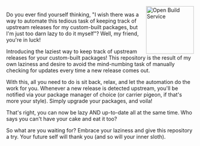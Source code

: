 <img alt="Open Build Service" src="https://user-images.githubusercontent.com/29172448/231803403-40ed64d4-45b8-4714-b629-3fb1245e2bb3.png" align="right" width="128" />

Do you ever find yourself thinking, "I wish there was a way to automate this
tedious task of keeping track of upstream releases for my custom-built
packages, but I'm just too darn lazy to do it myself"? Well, my friend, you're
in luck!

Introducing the laziest way to keep track of upstream releases for your
custom-built packages! This repository is the result of my own laziness and
desire to avoid the mind-numbing task of manually checking for updates every
time a new release comes out.

With this, all you need to do is sit back, relax, and let the automation do
the work for you. Whenever a new release is detected upstream, you'll be
notified via your package manager of choice (or carrier pigeon, if that's more
your style). Simply upgrade your packages, and voila!

That's right, you can now be lazy AND up-to-date all at the same time. Who
says you can't have your cake and eat it too?

So what are you waiting for? Embrace your laziness and give this repository
a try. Your future self will thank you (and so will your inner sloth).
